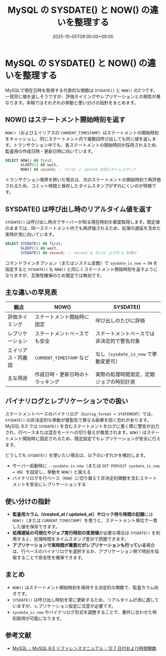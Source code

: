 ﻿---
title: "MySQL の SYSDATE() と NOW() の違いを整理する"
date: 2025-10-05T09:00:00+09:00
publishDate: 2025-10-05T09:00:00+09:00
description: "MySQL の日付関数 SYSDATE() と NOW() の違いと使い分け、レプリケーションへの影響や設定オプションを整理します。"
tags:
- MySQL
categories:
- MySQL
thumbnail: "images/thumbnail/powered-by-mysql-167x86.png"
slug: "mysql-sysdate-vs-now"
draft: false
enableToc: true
enableTocContent: true
---

# MySQL の SYSDATE() と NOW() の違いを整理する

MySQLで現在日時を取得する代表的な関数は `SYSDATE()` と `NOW()` の2つです。一見同じ値を返しそうですが、評価タイミングやレプリケーションとの相性が異なります。本稿ではそれぞれの挙動と使い分けの指針をまとめます。

## NOW() はステートメント開始時刻を返す
`NOW()`（およびエイリアスの `CURRENT_TIMESTAMP`）はステートメントの開始時刻をキャッシュし、同じステートメント内で複数回呼び出しても同じ値を返します。トランザクション中でも、各ステートメントの開始時刻が採用されるため、監査用の作成日時・更新日時に向いています。

```sql
SELECT NOW() AS first,
       SLEEP(2) AS wait,
       NOW() AS second; -- first と second は同じタイムスタンプ
```

トランザクション境界を跨いだ場合は、次のステートメントの開始時刻で再評価されるため、コミット時間と保存したタイムスタンプがずれにくいのが特徴です。

## SYSDATE() は呼び出し時のリアルタイム値を返す
`SYSDATE()` は呼び出し時点でサーバーが知る現在時刻を都度取得します。既定値のままでは、同一ステートメント内でも再評価されるため、処理の遅延を含めた実時計測に向いています。

```sql
SELECT SYSDATE() AS first,
       SLEEP(2) AS wait,
       SYSDATE() AS second; -- second は first より約 2 秒進む
```

コマンドラインオプション（またはシステム変数）で `sysdate_is_now = ON` を指定すると `SYSDATE()` も `NOW()` と同じくステートメント開始時刻を返すようになりますが、互換性確保のため既定では無効です。

## 主な違いの早見表
| 観点 | NOW() | SYSDATE() |
| ---- | ----- | --------- |
| 評価タイミング | ステートメント開始時に固定 | 呼び出しのたびに評価 |
| レプリケーション | ステートメントベースでも安全 | ステートメントベースでは非決定的で警告対象 |
| エイリアス・同義語 | `CURRENT_TIMESTAMP` など | なし（`sysdate_is_now` で挙動変更可） |
| 主な用途 | 作成日時・更新日時のトラッキング | 実際の処理時間測定、定期ジョブの時刻計測 |

## バイナリログとレプリケーションでの扱い
ステートメントベースのバイナリログ（`binlog_format = STATEMENT`）では、`SYSDATE()` の非決定的な挙動が複製先で異なる結果を招く恐れがあります。MySQL 8.0 では `SYSDATE()` を含むステートメントをログに書く際に警告が出力され、行ベースまたは混合モードへの切り替えが推奨されます。`NOW()` はステートメント開始時に固定されるため、既定設定でもレプリケーションが安全に行えます。

どうしても `SYSDATE()` を使いたい場合は、以下のいずれかを検討します。
- サーバー起動時に `--sysdate-is-now`（または `SET PERSIST sysdate_is_now = ON`）を設定し、挙動を `NOW()` と揃える
- バイナリログを行ベース（`ROW`）に切り替えて非決定的関数を含むステートメントを安全にレプリケーションする

## 使い分けの指針
- **監査用カラム（created_at / updated_at）やロック待ち時間の記録**には `NOW()`（または `CURRENT_TIMESTAMP`）を使うと、ステートメント単位で一貫した値を保存できます。
- **処理遅延の可視化やジョブ実行時刻の実測値**が必要な場合は `SYSDATE()` を利用すると、処理時間をタイムスタンプ差分で把握できます。
- **アプリケーションで実時間が重要だがレプリケーションも行っている**場合は、行ベースのバイナリログを選択するか、アプリケーション側で時刻を採取することで安全性を確保できます。

## まとめ
- `NOW()` はステートメント開始時刻を保持する決定的な関数で、監査カラム向きです。
- `SYSDATE()` は呼び出し時刻を常に更新するため、リアルタイム計測に適していますが、レプリケーション設定に注意が必要です。
- `sysdate_is_now` やバイナリログ形式を調整することで、要件に合わせた時刻取得が可能になります。

## 参考文献
- <a href="https://dev.mysql.com/doc/refman/8.0/ja/date-and-time-functions.html" target="_blank" rel="nofollow noopener">MySQL :: MySQL 8.0 リファレンスマニュアル :: 12.7 日付および時間関数</a>
